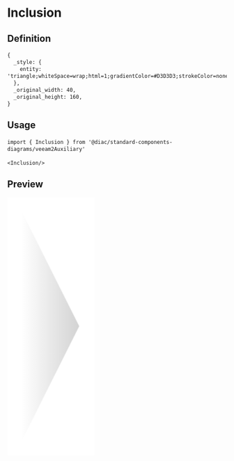 # Inclusion

## Definition

```
{
  _style: { 
    entity: 'triangle;whiteSpace=wrap;html=1;gradientColor=#D3D3D3;strokeColor=none;gradientDirection=east;',
  },
  _original_width: 40,
  _original_height: 160,
}
```

## Usage

```
import { Inclusion } from '@diac/standard-components-diagrams/veeam2Auxiliary'

<Inclusion/>
```

## Preview

<img src="./inclusion.png" width="200"/>
